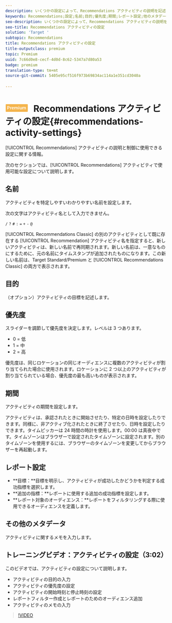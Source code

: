 ```yaml
---
description: いくつかの設定によって、Recommendations アクティビティの説明を記述したり、制御したりすることができます。
keywords: Recommendations;設定;名前;目的;優先度;期間;レポート設定;他のメタデータ
seo-description: いくつかの設定によって、Recommendations アクティビティの説明を記述したり、制御したりすることができます。
seo-title: Recommendations アクティビティの設定
solution: 'Target '
subtopic: Recommendations
title: Recommendations アクティビティの設定
title-outputclass: premium
topic: Premium
uuid: 7c66d0e8-cecf-4d0d-8c62-5347a7d80a53
badge: premium
translation-type: tm+mt
source-git-commit: 5405e95cf516f973b69834ac114a1e351cd3040a

---
```



# ![PREMIUM](/help/assets/premium.png) Recommendations アクティビティの設定{#recommendations-activity-settings}

[!UICONTROL Recommendations] アクティビティの説明と制御に使用できる設定に関する情報。

次のセクションでは、[!UICONTROL Recommendations] アクティビティで使用可能な設定について説明します。

## 名前

アクティビティを特定しやすいわかりやすい名前を設定します。

次の文字はアクティビティ名として入力できません。

`/`
`?`
`#`
`:`
`=`
`+`
`-`
`@`

[!UICONTROL Recommendations Classic] の別のアクティビティとして既に存在する [!UICONTROL Recommendation] アクティビティ名を指定すると、新しいアクティビティは、新しい名前で再同期されます。新しい名前は、一意なものにするために、元の名前にタイムスタンプが追加されたものになります。この新しい名前は、Target Standard/Premium と [!UICONTROL Recommendations Classic] の両方で表示されます。

## 目的

（オプション）アクティビティの目標を記述します。

## 優先度

スライダーを調節して優先度を決定します。レベルは 3 つあります。

* 0 = 低
* 1 = 中
* 2 = 高

優先度は、同じロケーションの同じオーディエンスに複数のアクティビティが割り当てられた場合に使用されます。ロケーションに 2 つ以上のアクティビティが割り当てられている場合、優先度の最も高いものが表示されます。

## 期間

アクティビティの期間を設定します。

アクティビティは、承認されたときに開始させたり、特定の日時を設定したりできます。同様に、非アクティブ化されたときに終了させたり、日時を設定したりできます。タイムピッカーは 24 時間の時計を使用します。00:00 は真夜中です。タイムゾーンはブラウザーで設定されたタイムゾーンに設定されます。別のタイムゾーンを使用するには、ブラウザーのタイムゾーンを変更してからブラウザーを再起動します。

## レポート設定

* **目標：**目標を明示し、アクティビティが成功したかどうかを判定する成功指標を選択します。
* **追加の指標：**レポートに使用する追加の成功指標を設定します。
* **レポート対象のオーディエンス：**レポートをフィルタリングする際に使用できるオーディエンスを定義します。

## その他のメタデータ

アクティビティに関するメモを入力します。

## トレーニングビデオ：アクティビティの設定（3:02）

このビデオでは、アクティビティの設定について説明します。

* アクティビティの目的の入力
* アクティビティの優先度の設定
* アクティビティの開始時刻と停止時刻の設定
* レポートフィルター作成とレポートのためのオーディエンス追加
* アクティビティのメモの入力

>[!VIDEO](https://video.tv.adobe.com/v/17381)